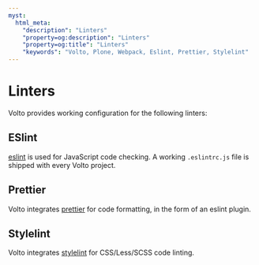 ```yaml
---
myst:
  html_meta:
    "description": "Linters"
    "property=og:description": "Linters"
    "property=og:title": "Linters"
    "keywords": "Volto, Plone, Webpack, Eslint, Prettier, Stylelint"
---
```


# Linters

Volto provides working configuration for the following linters:

## ESlint

[eslint](https://eslint.org/) is used for JavaScript code checking. A working
`.eslintrc.js` file is shipped with every Volto project.

## Prettier

Volto integrates [prettier](https://prettier.io/) for code formatting, in the
form of an eslint plugin.

## Stylelint

Volto integrates [stylelint](https://stylelint.io/) for CSS/Less/SCSS code
linting.
